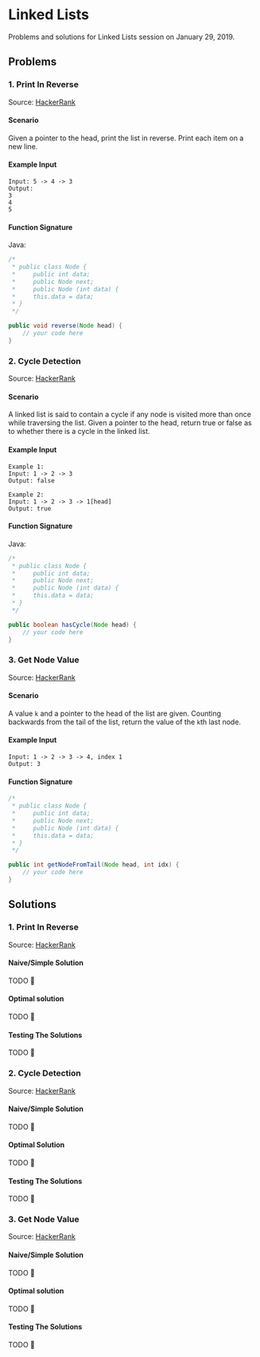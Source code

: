 # Linked Lists

Problems and solutions for Linked Lists session on January 29, 2019.

## Problems

### 1. Print In Reverse

Source: [HackerRank](https://www.hackerrank.com/challenges/print-the-elements-of-a-linked-list-in-reverse/problem)

#### Scenario

Given a pointer to the head, print the list in reverse. Print each item on a new line.

#### Example Input

```
Input: 5 -> 4 -> 3
Output:
3
4
5
```

#### Function Signature

Java:

```java
/*
 * public class Node {
 *     public int data;
 *     public Node next;
 *     public Node (int data) { 
 *     this.data = data; 
 * }
 */

public void reverse(Node head) {
    // your code here
}
```

### 2. Cycle Detection

Source: [HackerRank](https://www.hackerrank.com/challenges/detect-whether-a-linked-list-contains-a-cycle/forum)

#### Scenario

A linked list is said to contain a cycle if any node is visited more than once while traversing the list. Given a pointer to the head, return true or false as to whether there is a cycle in the linked list.

#### Example Input

```
Example 1:
Input: 1 -> 2 -> 3
Output: false
```

```
Example 2:
Input: 1 -> 2 -> 3 -> 1[head]
Output: true
```

#### Function Signature

Java:

```java
/*
 * public class Node {
 *     public int data;
 *     public Node next;
 *     public Node (int data) { 
 *     this.data = data; 
 * }
 */

public boolean hasCycle(Node head) {
    // your code here
}
```

### 3. Get Node Value

Source: [HackerRank](https://www.hackerrank.com/challenges/get-the-value-of-the-node-at-a-specific-position-from-the-tail/problem)

#### Scenario

A value `k` and a pointer to the head of the list are given. Counting backwards from the tail of the list, return the value of the `k`th last node.

#### Example Input

```
Input: 1 -> 2 -> 3 -> 4, index 1
Output: 3
```

#### Function Signature

```java
/*
 * public class Node {
 *     public int data;
 *     public Node next;
 *     public Node (int data) { 
 *     this.data = data; 
 * }
 */

public int getNodeFromTail(Node head, int idx) {
    // your code here
}
```

## Solutions

### 1. Print In Reverse

Source: [HackerRank](https://www.hackerrank.com/challenges/print-the-elements-of-a-linked-list-in-reverse/problem)

#### Naive/Simple Solution

TODO :bug:

#### Optimal solution

TODO :bug:

#### Testing The Solutions

TODO :bug:

### 2. Cycle Detection

Source: [HackerRank](https://www.hackerrank.com/challenges/detect-whether-a-linked-list-contains-a-cycle/forum)

#### Naive/Simple Solution

TODO :bug:

#### Optimal Solution

TODO :bug:

#### Testing The Solutions

TODO :bug:

### 3. Get Node Value

Source: [HackerRank](https://www.hackerrank.com/challenges/get-the-value-of-the-node-at-a-specific-position-from-the-tail/problem)

#### Naive/Simple Solution

TODO :bug:

#### Optimal solution

TODO :bug:

#### Testing The Solutions

TODO :bug:


